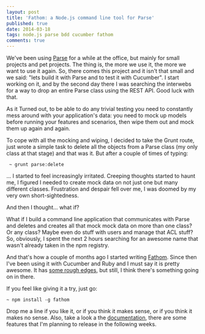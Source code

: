 ```yaml
---
layout: post
title: 'Fathom: a Node.js command line tool for Parse'
published: true
date: 2014-03-18
tags: node.js parse bdd cucumber fathom
comments: true
---
```


We've been using [Parse](https://parse.com/) for a while at the office, but mainly for small projects and pet projects. The thing is, the more we use it, the more we want to use it again. So, there comes this project and it isn't that small and we said: "lets build it with Parse and to test it with Cucumber". I start working on it, and by the second day there I was searching the interwebs for a way to drop an entire Parse class using the REST API. Good luck with that.

As it Turned out, to be able to do any trivial testing you need to constantly mess around with your application's data: you need to mock up models before running your features and scenarios, then wipe them out and mock them up again and again.

To cope with all the mocking and wiping, I decided to take the Grunt route, just wrote a simple task to delete all the objects from a Parse class (my only class at that stage) and that was it. But after a couple of times of typing:

```
 ~ grunt parse:delete
```

... I started to feel increasingly irritated. Creeping thoughts started to haunt me, I figured I needed to create mock data on not just one but many different classes. Frustration and despair fell over me, I was doomed by my very own short-sightedness.

And then I thought... what if?

What if I build a command line application that communicates with Parse and deletes and creates all that mock mock data on more than one class? Or any class? Maybe even do stuff with users and manage that ACL stuff? So, obviously, I spent the next 2 hours searching for an awesome name that wasn't already taken in the npm registry.

And that's how a couple of months ago I started writing [Fathom](https://bitbucket.org/mcsaatchi/fathom). Since then I've been using it with Cucumber and Ruby and I must say it is pretty awesome. It has [some rough edges](https://bitbucket.org/mcsaatchi/fathom/issues?status=new&status=open), but still, I think there's something going on in there.

If you feel like giving it a try, just go:

```
~ npm install -g fathom
```

Drop me a line if you like it, or if you think it makes sense, or if you think it makes no sense. Also, take a look a the [documentation](https://bitbucket.org/mcsaatchi/fathom/src/c8fc1d5df504c0ebc2d1ce12685070c76dc54c21/readme.md?at=master), there are some features that I'm planning to release in the following weeks.


